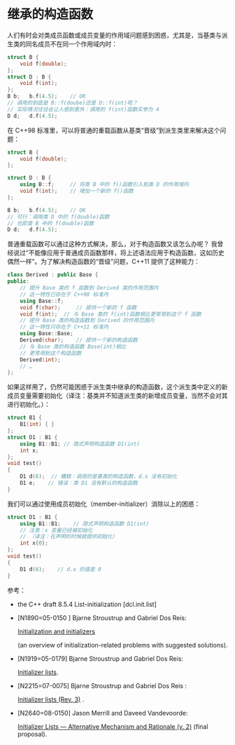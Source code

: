 # 继承的构造函数

人们有时会对类成员函数或成员变量的作用域问题感到困惑，尤其是，当基类与派生类的同名成员不在同一个作用域内时：

```cpp
struct B {
    void f(double);
};
struct D : B {
    void f(int);
};
B b;   b.f(4.5);    // OK
// 调用的到底是 B::f(doube)还是 D::f(int)呢？
// 实际情况往往会让人感到意外：调用的 f(int)函数实参为 4
D d;   d.f(4.5); 
```

在 C++98 标准里，可以将普通的重载函数从基类“晋级”到派生类里来解决这个问题：

```cpp
struct B {
    void f(double);
};

struct D : B {
    using B::f;     // 将类 B 中的 f()函数引入到类 D 的作用域内
    void f(int);    // 增加一个新的 f()函数
};

B b;   b.f(4.5);    // OK
// 可行：调用类 D 中的 f(double)函数
// 也即类 B 中的 f(double)函数
D d;   d.f(4.5); 
```

普通重载函数可以通过这种方式解决，那么，对于构造函数又该怎么办呢？ 我曾经说过“不能像应用于普通成员函数那样，将上述语法应用于构造函数，这如历史偶然一样”。为了解决构造函数的“晋级”问题，C++11 提供了这种能力：

```cpp
class Derived : public Base {
public:
    // 提升 Base 类的 f 函数到 Derived 类的作用范围内
    // 这一特性已存在于 C++98 标准内
    using Base::f;
    void f(char);     // 提供一个新的 f 函数
    void f(int);  // 与 Base 类的 f(int)函数相比更常用到这个 f 函数
    // 提升 Base 类的构造函数到 Derived 的作用范围内
    // 这一特性只存在于 C++11 标准内
    using Base::Base;
    Derived(char);    // 提供一个新的构造函数
    // 与 Base 类的构造函数 Base(int)相比
    // 更常用到这个构造函数
    Derived(int);
    // …
}; 
```

如果这样用了，仍然可能困惑于派生类中继承的构造函数，这个派生类中定义的新成员变量需要初始化（译注：基类并不知道派生类的新增成员变量，当然不会对其进行初始化。）：

```cpp
struct B1 {
    B1(int) { }
};
struct D1 : B1 {
    using B1::B1; // 隐式声明构造函数 D1(int)
    int x;
};
void test()
{
    D1 d(6);  // 糟糕：调用的是基类的构造函数，d.x 没有初始化
    D1 e;    // 错误：类 D1 没有默认的构造函数
} 
```

我们可以通过使用成员初始化（member-initializer）消除以上的困惑：

```cpp
struct D1 : B1 {
    using B1::B1;    // 隐式声明构造函数 D1(int)
    // 注意：x 变量已经被初始化
    // （译注：在声明的时候就提供初始化）
    int x{0};
};
void test()
{
    D1 d(6);    // d.x 的值是 0
} 
```

参考：

*   the C++ draft 8.5.4 List-initialization [dcl.init.list]
*   [N1890=05-0150 ] Bjarne Stroustrup and Gabriel Dos Reis:

    [Initialization and initializers](http://www.open-std.org/jtc1/sc22/wg21/docs/papers/2005/n1890.pdf)

    (an overview of initialization-related problems with suggested solutions).

*   [N1919=05-0179] Bjarne Stroustrup and Gabriel Dos Reis:

    [Initializer lists](http://www.open-std.org/jtc1/sc22/wg21/docs/papers/2005/n1919.pdf).

*   [N2215=07-0075] Bjarne Stroustrup and Gabriel Dos Reis :

    [Initializer lists (Rev. 3)](http://www.open-std.org/jtc1/sc22/wg21/docs/papers/2007/n2215.pdf) .

*   [N2640=08-0150] Jason Merrill and Daveed Vandevoorde:

    [Initializer Lists — Alternative Mechanism and Rationale (v. 2)](http://www.open-std.org/jtc1/sc22/wg21/docs/papers/2008/n2640.pdf) (final proposal).